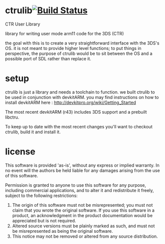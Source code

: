 ctrulib[![Build Status](https://travis-ci.org/smealum/ctrulib.svg?branch=master)](https://travis-ci.org/smealum/ctrulib)
=======

CTR User Library

library for writing user mode arm11 code for the 3DS (CTR)

the goal with this is to create a very straightforward interface with the 3DS's OS.
it is not meant to provide higher level functions; to put things in perspective, the purpose of ctrulib would be to sit between the OS and a possible port of SDL rather than replace it.

setup
=======

ctrulib is just a library and needs a toolchain to function. we built ctrulib to be used in conjunction with devkitARM. you may find instructions on how to install devkitARM here : http://devkitpro.org/wiki/Getting_Started

The most recent devkitARM (r43) includes 3DS support and a prebuilt libctru.

To keep up to date with the most recent changes you'll want to checkout ctrulib, build it and install it.

license
=======

  This software is provided 'as-is', without any express or implied
  warranty.  In no event will the authors be held liable for any
  damages arising from the use of this software.

  Permission is granted to anyone to use this software for any
  purpose, including commercial applications, and to alter it and
  redistribute it freely, subject to the following restrictions:

  1. The origin of this software must not be misrepresented; you
     must not claim that you wrote the original software. If you use
     this software in a product, an acknowledgment in the product
     documentation would be appreciated but is not required.
  2. Altered source versions must be plainly marked as such, and
     must not be misrepresented as being the original software.
  3. This notice may not be removed or altered from any source
     distribution.
